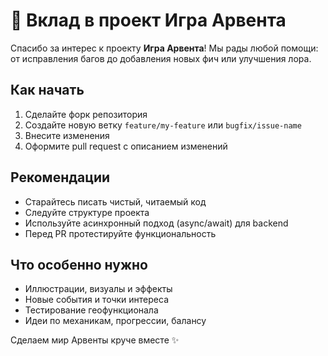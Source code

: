 # 🤝 Вклад в проект Игра Арвента

Спасибо за интерес к проекту **Игра Арвента**! Мы рады любой помощи: от исправления багов до добавления новых фич или улучшения лора.

## Как начать

1. Сделайте форк репозитория
2. Создайте новую ветку `feature/my-feature` или `bugfix/issue-name`
3. Внесите изменения
4. Оформите pull request с описанием изменений

## Рекомендации

- Старайтесь писать чистый, читаемый код
- Следуйте структуре проекта
- Используйте асинхронный подход (async/await) для backend
- Перед PR протестируйте функциональность

## Что особенно нужно

- Иллюстрации, визуалы и эффекты
- Новые события и точки интереса
- Тестирование геофункционала
- Идеи по механикам, прогрессии, балансу

Сделаем мир Арвенты круче вместе ✨
